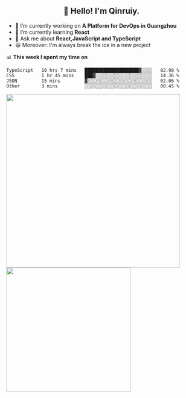 <h2 align="center">👋 Hello! I'm Qinruiy.</h2>


- 🔭 I’m currently working on **A Platform for DevOps in Guangzhou**
- 🌱 I’m currently learning **React**
- 💬 Ask me about **React,JavaScript and TypeScript**
- 😃 Moreover: I'm always break the ice in a new project

📊 **This week I spent my time on**

<!--START_SECTION:waka-->

```text
TypeScript   10 hrs 7 mins   ████████████████████▓░░░░   82.98 %
CSS          1 hr 45 mins    ███▓░░░░░░░░░░░░░░░░░░░░░   14.36 %
JSON         15 mins         ▓░░░░░░░░░░░░░░░░░░░░░░░░   02.06 %
Other        3 mins          ░░░░░░░░░░░░░░░░░░░░░░░░░   00.45 %
```

<!--END_SECTION:waka-->

<p>
<img align="left" width="460" src="https://github-readme-stats.vercel.app/api?username=Qinruiy&custom_title=Qrinruiy's Github Stats&theme=graywhite&hide_border=true"/> <img align="left" width="330" src="https://github-readme-stats.vercel.app/api/top-langs/?username=Qinruiy&layout=compact&theme=graywhite&hide_border=true"/>
</p>
